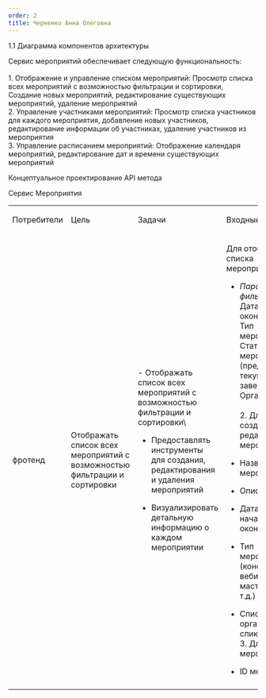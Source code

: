 ```yaml
---
order: 2
title: Черненко Анна Олеговна
---
```


1\.1 Диаграмма компонентов архитектуры

<drawio path="./arkhitekturnoe-kata.svg" width="211px" height="101px"/>



Сервис мероприятий обеспечивает следующую функциональность:\
\
1\. Отображение и управление списком мероприятий: Просмотр списка всех мероприятий с возможностью фильтрации и сортировки, Создание новых мероприятий, редактирование существующих мероприятий, удаление мероприятий\
2\. Управление участниками мероприятий: Просмотр списка участников для каждого мероприятия, добавление новых участников, редактирование информации об участниках, удаление участников из мероприятия\
3\. Управление расписанием мероприятий: Отображение календаря мероприятий, редактирование дат и времени существующих мероприятий

Концептуальное проектирование API метода

Сервис Мероприятия

<table header="row">
<colgroup><col width="119"/><col width="152"/><col width="156"/><col width="199"/><col width="239"/></colgroup>
<tr>
<td>

Потребители

</td>
<td>

Цель

</td>
<td>

Задачи

</td>
<td>

Входные данные

</td>
<td>

Выходные данные

</td>
</tr>
<tr>
<td>

фротенд

</td>
<td>

Отображать список всех мероприятий с возможностью фильтрации и сортировки

</td>
<td>

\- Отображать список всех мероприятий с возможностью фильтрации и сортировки\\

-  Предоставлять инструменты для создания, редактирования и удаления мероприятий

-  Визуализировать детальную информацию о каждом мероприятии

</td>
<td>

Для отображения списка мероприятий:

-  *Параметры фильтрации:*\
        Дата начала и окончания\
   Тип мероприятия\
         Статус мероприятия (предстоящие, текущие, завершенные)\
   Организатор\
       \
   2\. Для создания/редактирования мероприятия:

-  Название мероприятия

-  Описание

-  Дата и время начала/ окончания

-  Тип мероприятия (конференция, вебинар, мастер-класс и т.д.)

-  Список организаторов/спикеров\
   3\. Для удаления мероприятия:

-  ID мероприятия

</td>
<td>

1\. Для отображения списка мероприятий:\
\
ID мероприятия\
Название\
\
      Дата и время начала\
Дата и время окончания\
      Тип мероприятия\
Формат проведения\
      Количество зарегистрированных участников\
*Статус мероприятия*\
  \*\
\*\
2\. Для создания/редактирования мероприятия:

-  ID созданного отредактированного мероприятия

-  Статус операции (успешно/неуспешно)

-  Сообщение об ошибке (если есть)\*\
   \*\
   3\. Для удаления мероприятия:

-  Статус операции (успешно/неуспешно)

-  Сообщение об ошибке (если есть)

</td>
</tr>
<tr>
<td>



</td>
<td>



</td>
<td>



</td>
<td>



</td>
<td>



</td>
</tr>
</table>
